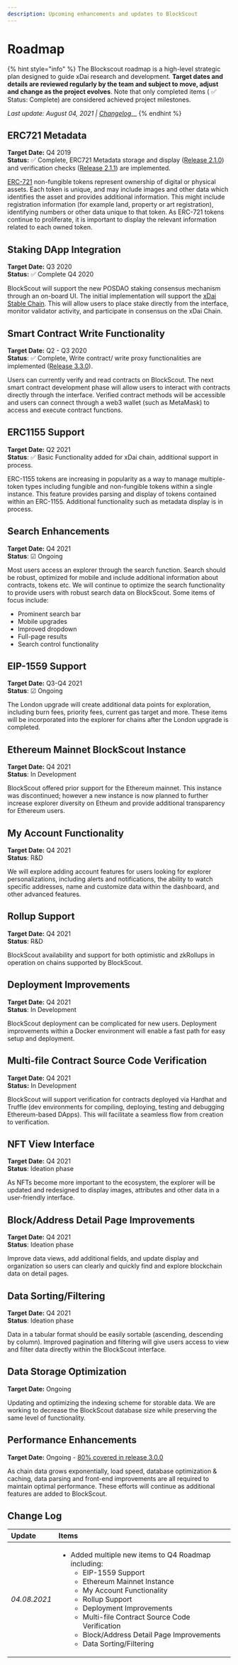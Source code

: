 ```yaml
---
description: Upcoming enhancements and updates to BlockScout
---
```


# Roadmap

{% hint style="info" %}
The Blockscout roadmap is a high-level strategic plan designed to guide xDai research and development. **Target dates and details are reviewed regularly by the team and subject to move, adjust and change as the project evolves**. Note that only completed items \( ✅ Status: Complete\) are considered achieved project milestones.

_Last update: August 04, 2021 \|_ [_Changelog_](roadmap.md#change-log)\_\_
{% endhint %}

## ERC721 Metadata

**Target Date:** Q4 2019  
**Status:** ✅ Complete, ERC721 Metadata storage and display \([Release 2.1.0](https://forum.poa.network/t/blockscout-2-1-0-release/3128)\) and verification checks \([Release 2.1.1](https://forum.poa.network/t/blockscout-2-1-1-release/3172)\) are implemented.

[ERC-721](https://github.com/ethereum/EIPs/blob/master/EIPS/eip-721.md) non-fungible tokens represent ownership of digital or physical assets. Each token is unique, and may include images and other data which identifies the asset and provides additional information. This might include registration information \(for example land, property or art registration\), identifying numbers or other data unique to that token. As ERC-721 tokens continue to proliferate, it is important to display the relevant information related to each owned token. 

## Staking DApp Integration

**Target Date:** Q3 2020  
**Status:** ✅ Complete Q4 2020

BlockScout will support the new POSDAO staking consensus mechanism through an on-board UI. The initial implementation will support the [xDai Stable Chain](https://xdaichain.com). This will allow users to place stake directly from the interface, monitor validator activity, and participate in consensus on the xDai Chain.

## Smart Contract Write Functionality

**Target Date:** Q2 - Q3 2020  
**Status**: ✅ Complete, Write contract/ write proxy functionalities are implemented \([Release 3.3.0](https://forum.poa.network/t/blockscout-v3-3-0-beta/3558)\).

Users can currently verify and read contracts on BlockScout. The next smart contract development phase will allow users to interact with contracts directly through the interface.  Verified contract methods will be accessible and users can connect through a web3 wallet \(such as MetaMask\) to access and execute contract functions.

## ERC1155 Support

**Target Date:** Q2 2021  
**Status**: ✅ Basic Functionality added for xDai chain, additional support in process.

ERC-1155 tokens are increasing in popularity as a way to manage multiple-token types including fungible and non-fungible tokens within a single instance. This feature provides parsing and display of tokens contained within an ERC-1155. Additional functionality such as metadata display is in process.

## Search Enhancements

**Target Date:** Q4 2021  
**Status**:  ☑ Ongoing

Most users access an explorer through the search function. Search should be robust, optimized for mobile and include additional information about contracts, tokens etc. We will continue to optimize the search functionality to provide users with robust search data on BlockScout. Some items of focus include:

* Prominent search bar
* Mobile upgrades
* Improved dropdown
* Full-page results
* Search control functionality

## EIP-1559 Support

**Target Date:** Q3-Q4 2021  
**Status**:  ☑ Ongoing

The London upgrade will create additional data points for exploration, including burn fees, priority fees, current gas target and more. These items will be incorporated into the explorer for chains after the London upgrade is completed.

## Ethereum Mainnet BlockScout Instance

**Target Date:** Q4 2021  
**Status**: In Development

BlockScout offered prior support for the Ethereum mainnet. This instance was discontinued;  however a new instance is now planned to further increase explorer diversity on Etheum and provide additional transparency for Ethereum users.

## My Account Functionality

**Target Date:** Q4 2021  
**Status**: R&D

We will explore adding account features for users looking for explorer personalizations, including alerts and notifications, the ability to watch specific addresses, name and customize data within the dashboard, and other advanced features.

## Rollup Support

**Target Date:** Q4 2021  
**Status**: R&D

BlockScout availability and support for both optimistic and zkRollups in operation on chains supported by BlockScout.

## Deployment Improvements

**Target Date:** Q4 2021  
**Status**: In Development

BlockScout deployment can be complicated for new users. Deployment improvements within a Docker environment will enable a fast path for easy setup and deployment.

## Multi-file Contract Source Code Verification

**Target Date:** Q4 2021  
**Status:**  In Development

BlockScout will support verification for contracts deployed via Hardhat and Truffle \(dev environments for compiling, deploying, testing and debugging Ethereum-based DApps\). This will facilitate a seamless flow from creation to verification.

## NFT View Interface

**Target Date:** Q4 2021  
**Status**: Ideation phase

As NFTs become more important to the ecosystem, the explorer will be updated and redesigned to display images, attributes and other data in a user-friendly interface.

## Block/Address Detail Page Improvements

**Target Date:** Q4 2021  
**Status**: Ideation phase

Improve data views, add additional fields, and update display and organization so users can clearly and quickly find and explore blockchain data on detail pages.

## Data Sorting/Filtering

**Target Date:** Q4 2021  
**Status**:  Ideation phase

Data in a tabular format should be easily sortable \(ascending, descending by column\). Improved pagination and filtering will give users access to view and filter data directly within the BlockScout interface.

## Data Storage Optimization

**Target Date:** Ongoing

Updating and optimizing the indexing scheme for storable data. We are working to decrease the BlockScout database size while preserving the same level of functionality.

## Performance Enhancements

**Target Date:** Ongoing - [80% covered in release 3.0.0](https://forum.poa.network/t/blockscout-v3-0-0-beta-block-hash-indexing-approach/3250)

As chain data grows exponentially, load speed, database optimization & caching, data parsing and front-end improvements are all required to maintain optimal performance. These efforts will continue as additional features are added to BlockScout.

## Change Log

<table>
  <thead>
    <tr>
      <th style="text-align:left">Update</th>
      <th style="text-align:left">Items</th>
    </tr>
  </thead>
  <tbody>
    <tr>
      <td style="text-align:left"><em>04.08.2021</em>
      </td>
      <td style="text-align:left">
        <p></p>
        <ul>
          <li>Added multiple new items to Q4 Roadmap including:
            <ul>
              <li>EIP-1559 Support</li>
              <li>Ethereum Mainnet Instance</li>
              <li>My Account Functionality</li>
              <li>Rollup Support</li>
              <li>Deployment Improvements</li>
              <li>Multi-file Contract Source Code Verification</li>
              <li>Block/Address Detail Page Improvements</li>
              <li>Data Sorting/Filtering</li>
            </ul>
          </li>
        </ul>
      </td>
    </tr>
  </tbody>
</table>

